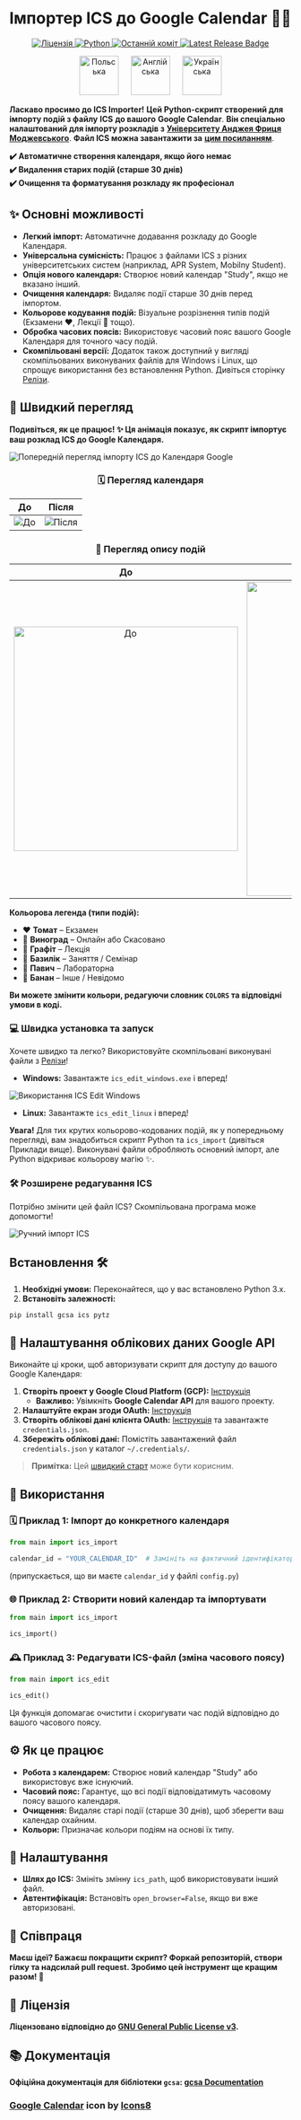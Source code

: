 # **Імпортер ICS до Google Calendar** 📅✨

<p align="center">
  <a href="https://github.com/Anghkooey/uafm_ical/blob/main/LICENSE">
    <img src="https://img.shields.io/github/license/Anghkooey/uafm_ical?style=for-the-badge" alt="Ліцензія">
  </a>
  <a href="https://www.python.org/">
    <img src="https://img.shields.io/badge/Python-3776AB?style=for-the-badge&logo=python&logoColor=white" alt="Python">
  </a>
  <a href="https://github.com/Anghkooey/uafm_ical/commits/main">
    <img src="https://img.shields.io/github/last-commit/Anghkooey/uafm_ical?style=for-the-badge" alt="Останній коміт">
  </a>
  <a href="https://github.com/Anghkooey/uafm_ical/releases">
    <img src="https://img.shields.io/github/release/Anghkooey/uafm_ical?style=for-the-badge" alt="Latest Release Badge">
  </a>
</p>

<p align="center">
  <a href="pl.md"><img src="flags/pl_icon.svg" width="70" alt="Польська"></a>
  <a>  </a>
  <a href="../README.md"><img src="flags/en_icon.svg" width="70" alt="Англійська"></a>
  <a>  </a>
  <a href="ua.md"><img src="flags/ua_icon.svg" width="70" alt="Українська"></a>
</p>

**Ласкаво просимо до ICS Importer!** **Цей Python-скрипт створений для імпорту подій з файлу** **ICS** **до вашого** **Google Calendar**. **Він спеціально налаштований для імпорту розкладів з** [**Університету Анджея Фриця Моджевського**](https://uafm.edu.pl/). **Файл ICS можна завантажити за** **[цим посиланням](https://dziekanat.uafm.edu.pl/Plany/PlanyGrup)**.

**✔️ Автоматичне створення календаря, якщо його немає  
✔️ Видалення старих подій (старше 30 днів)  
✔️ Очищення та форматування розкладу як професіонал**

## ✨ Основні можливості

- **Легкий імпорт:** Автоматичне додавання розкладу до Google Календаря.
- **Універсальна сумісність:** Працює з файлами ICS з різних університетських систем (наприклад, APR System, Mobilny Student).
- **Опція нового календаря:** Створює новий календар "Study", якщо не вказано інший.
- **Очищення календаря:** Видаляє події старше 30 днів перед імпортом.
- **Кольорове кодування подій:** Візуальне розрізнення типів подій (Екзамени ❤️, Лекції 🖤 тощо).
- **Обробка часових поясів:** Використовує часовий пояс вашого Google Календаря для точного часу подій.
- **Скомпільовані версії:** Додаток також доступний у вигляді скомпільованих виконуваних файлів для Windows і Linux, що спрощує використання без встановлення Python. Дивіться сторінку [Релізи](https://github.com/Anghkooey/uafm_ical/releases).

## 🚀 Швидкий перегляд

**Подивіться, як це працює! ✨ Ця анімація показує, як скрипт імпортує ваш розклад ICS до Google Календаря.**

![Попередній перегляд імпорту ICS до Календаря Google](preview/preview.gif)

<div align="center">
<h3>🗓️ Перегляд календаря</h3>
</div>

|                   **До**                    |                   **Після**                   |
| :-----------------------------------------: | :-------------------------------------------: |
| ![До](preview/pictures/calendar_before.png) | ![Після](preview/pictures/calendar_after.png) |

<div align="center">
  <h3><strong>📝 Перегляд опису подій</strong></h3>
</div>

|                                  **До**                                   |                                  **Після**                                  |
| :-----------------------------------------------------------------------: | :-------------------------------------------------------------------------: |
| <img src="preview/pictures/description_before.png" alt="До" width="400"/> | <img src="preview/pictures/description_after.png" alt="Після" width="560"/> |

**Кольорова легенда (типи подій):**

- ❤️ **Томат** – Екзамен
- 💜 **Виноград** – Онлайн або Скасовано
- 🖤 **Графіт** – Лекція
- 💚 **Базилік** – Заняття / Семінар
- 💙 **Павич** – Лабораторна
- 💛 **Банан** – Інше / Невідомо

**Ви можете змінити кольори, редагуючи словник `COLORS` та відповідні умови в коді.**

### 💻 Швидка установка та запуск

Хочете швидко та легко? Використовуйте скомпільовані виконувані файли з [Релізи](https://github.com/Anghkooey/uafm_ical/releases)!

- **Windows:** Завантажте `ics_edit_windows.exe` і вперед!

![Використання ICS Edit Windows](preview/ics_edit_windows.gif)

- **Linux:** Завантажте `ics_edit_linux` і вперед!

**Увага!** Для тих крутих кольорово-кодованих подій, як у попередньому перегляді, вам знадобиться скрипт Python та `ics_import` (дивіться Приклади вище). Виконувані файли обробляють основний імпорт, але Python відкриває кольорову магію ✨.

### 🛠️ Розширене редагування ICS

Потрібно змінити цей файл ICS? Скомпільована програма може допомогти!

![Ручний імпорт ICS](preview/manual_import.gif)

## **Встановлення** 🛠️

1. **Необхідні умови:** Переконайтеся, що у вас встановлено Python 3.x.
2. **Встановіть залежності:**

```bash
pip install gcsa ics pytz
```

## 🔑 Налаштування облікових даних Google API

Виконайте ці кроки, щоб авторизувати скрипт для доступу до вашого Google Календаря:

1. **Створіть проект у Google Cloud Platform (GCP):** [Інструкція](https://developers.google.com/workspace/guides/create-project)
   - **Важливо:** Увімкніть **Google Calendar API** для вашого проекту.
2. **Налаштуйте екран згоди OAuth:** [Інструкція](https://developers.google.com/workspace/guides/configure-oauth-consent)
3. **Створіть облікові дані клієнта OAuth:** [Інструкція](https://developers.google.com/workspace/guides/create-credentials#oauth-client-id) та завантажте `credentials.json`.
4. **Збережіть облікові дані:** Помістіть завантажений файл `credentials.json` у каталог `~/.credentials/`.

> **Примітка:** Цей [швидкий старт](https://developers.google.com/workspace/calendar/api/quickstart/python) може бути корисним.

## 🎉 Використання

### 🗓️ Приклад 1: Імпорт до конкретного календаря

```python
from main import ics_import

calendar_id = "YOUR_CALENDAR_ID"  # Замініть на фактичний ідентифікатор календаря
```

(припускається, що ви маєте `calendar_id` у файлі `config.py`)

### 🌐 Приклад 2: Створити новий календар та імпортувати

```python
from main import ics_import

ics_import()
```

### 🕰️ Приклад 3: Редагувати ICS-файл (зміна часового поясу)

```python
from main import ics_edit

ics_edit()
```

Ця функція допомагає очистити і скоригувати час подій відповідно до вашого часового поясу.

## ⚙️ Як це працює

- **Робота з календарем:** Створює новий календар "Study" або використовує вже існуючий.
- **Часовий пояс:** Гарантує, що всі події відповідатимуть часовому поясу вашого календаря.
- **Очищення:** Видаляє старі події (старше 30 днів), щоб зберегти ваш календар охайним.
- **Кольори:** Призначає кольори подіям на основі їх типу.

## 🎨 Налаштування

- **Шлях до ICS:** Змініть змінну `ics_path`, щоб використовувати інший файл.
- **Автентифікація:** Встановіть `open_browser=False`, якщо ви вже авторизовані.

## 🤝 Співпраця

**Маєш ідеї? Бажаєш покращити скрипт? Форкай репозиторій, створи гілку та надсилай pull request. Зробимо цей інструмент ще кращим разом! 💪**

## 📜 Ліцензія

**Ліцензовано відповідно до [GNU General Public License v3](https://www.gnu.org/licenses/gpl-3.0.html).**

## 📚 Документація

**Офіційна документація для бібліотеки `gcsa`: [gcsa Documentation](https://google-calendar-simple-api.readthedocs.io/en/latest/index.html)**

### <a target="_blank" href="https://icons8.com/icon/Xm1BwlEApHW6/google-calendar">Google Calendar</a> icon by <a target="_blank" href="https://icons8.com">Icons8</a>
